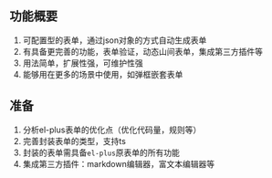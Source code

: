 ## 功能概要
1. 可配置型的表单，通过json对象的方式自动生成表单
2. 有具备更完善的功能，表单验证，动态山间表单，集成第三方插件等
3. 用法简单，扩展性强，可维护性强
4. 能够用在更多的场景中使用，如弹框嵌套表单

## 准备
1. 分析el-plus表单的优化点（优化代码量，规则等）
2. 完善封装表单的类型，支持ts
3. 封装的表单需具备`el-plus`原表单的所有功能
4. 集成第三方插件：markdown编辑器，富文本编辑器等